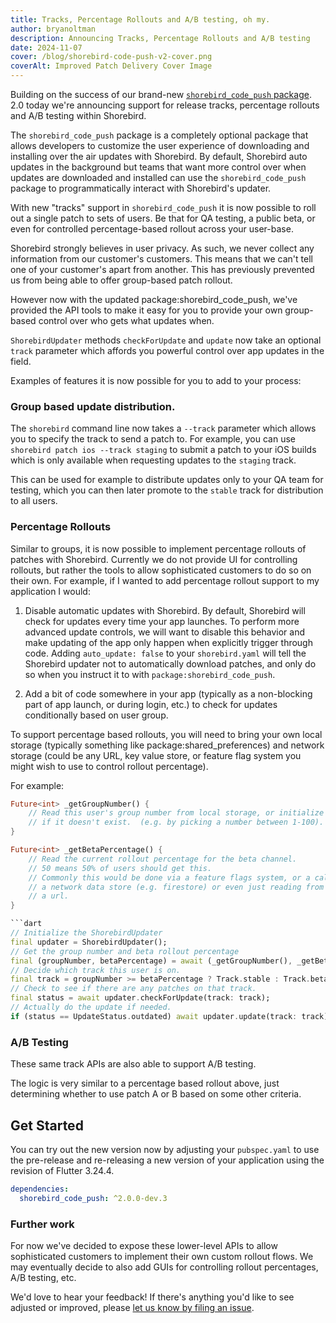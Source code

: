 ```yaml
---
title: Tracks, Percentage Rollouts and A/B testing, oh my.
author: bryanoltman
description: Announcing Tracks, Percentage Rollouts and A/B testing
date: 2024-11-07
cover: /blog/shorebird-code-push-v2-cover.png
coverAlt: Improved Patch Delivery Cover Image
---
```


Building on the success of our brand-new [`shorebird_code_push`
package](https://pub.dev/packages/shorebird_code_push/versions/2.0.0-dev.2). 2.0
today we're announcing support for release tracks, percentage rollouts and
A/B testing within Shorebird.

The `shorebird_code_push` package is a completely optional package that allows
developers to customize the user experience of downloading and installing over
the air updates with Shorebird. By default, Shorebird auto updates in the
background but teams that want more control over when updates are downloaded and
installed can use the `shorebird_code_push` package to programmatically interact
with Shorebird's updater.

With new "tracks" support in `shorebird_code_push` it is now possible to roll
out a single patch to sets of users.  Be that for QA testing, a public beta,
or even for controlled percentage-based rollout across your user-base.

Shorebird strongly believes in user privacy.  As such, we never collect any
information from our customer's customers.  This means that we can't tell one
of your customer's apart from another.  This has previously prevented us from
being able to offer group-based patch rollout.

However now with the updated package:shorebird_code_push, we've provided
the API tools to make it easy for you to provide your own group-based control
over who gets what updates when.

`ShorebirdUpdater` methods `checkForUpdate` and `update` now take an optional
`track` parameter which affords you powerful control over app updates in the field.

Examples of features it is now possible for you to add to your process:

### Group based update distribution.

The `shorebird` command line now takes a `--track` parameter which allows
you to specify the track to send a patch to.  For example, you can use
`shorebird patch ios --track staging` to submit a patch to your iOS builds
which is only available when requesting updates to the `staging` track.

This can be used for example to distribute updates only to your QA team for
testing, which you can then later promote to the `stable` track for distribution
to all users.

### Percentage Rollouts

Similar to groups, it is now possible to implement percentage rollouts of
patches with Shorebird.  Currently we do not provide UI for controlling
rollouts, but rather the tools to allow sophisticated customers to do so on
their own.  For example, if I wanted to add percentage rollout support to
my application I would:

1. Disable automatic updates with Shorebird.  By default, Shorebird will
check for updates every time your app launches.  To perform more advanced
update controls, we will want to disable this behavior and make updating
of the app only happen when explicitly trigger through code.  Adding `auto_update: false` to
your `shorebird.yaml` will tell the Shorebird updater not to automatically
download patches, and only do so when you instruct it to with
`package:shorebird_code_push`.

2. Add a bit of code somewhere in your app (typically as a non-blocking part
of app launch, or during login, etc.) to check for updates conditionally
based on user group.

To support percentage based rollouts, you will need to bring your own
local storage (typically something like package:shared_preferences) and
network storage (could be any URL, key value store, or feature flag system
you might wish to use to control rollout percentage).

For example:
```dart
Future<int> _getGroupNumber() {
    // Read this user's group number from local storage, or initialize it
    // if it doesn't exist.  (e.g. by picking a number between 1-100).
}

Future<int> _getBetaPercentage() {
    // Read the current rollout percentage for the beta channel.
    // 50 means 50% of users should get this.
    // Commonly this would be done via a feature flags system, or a call to
    // a network data store (e.g. firestore) or even just reading from
    // a url.
}

```dart
// Initialize the ShorebirdUpdater
final updater = ShorebirdUpdater();
// Get the group number and beta rollout percentage
final (groupNumber, betaPercentage) = await (_getGroupNumber(), _getBetaPercentage()).wait;
// Decide which track this user is on.
final track = groupNumber >= betaPercentage ? Track.stable : Track.beta;
// Check to see if there are any patches on that track.
final status = await updater.checkForUpdate(track: track);
// Actually do the update if needed.
if (status == UpdateStatus.outdated) await updater.update(track: track);
```

### A/B Testing

These same track APIs are also able to support A/B testing.

The logic is very similar to a percentage based rollout above, just determining
whether to use patch A or B based on some other criteria.

## Get Started

You can try out the new version now by adjusting your `pubspec.yaml` to use the
pre-release and re-releasing a new version of your application using the
revision of Flutter 3.24.4.

```yaml
dependencies:
  shorebird_code_push: ^2.0.0-dev.3
```

### Further work

For now we've decided to expose these lower-level APIs to allow sophisticated
customers to implement their own custom rollout flows.  We may eventually
decide to also add GUIs for controlling rollout percentages, A/B testing, etc.

We'd love to hear your feedback! If there's anything you'd like to see adjusted
or improved, please [let us know by filing an
issue](https://github.com/shorebirdtech/updater/issues/new).
